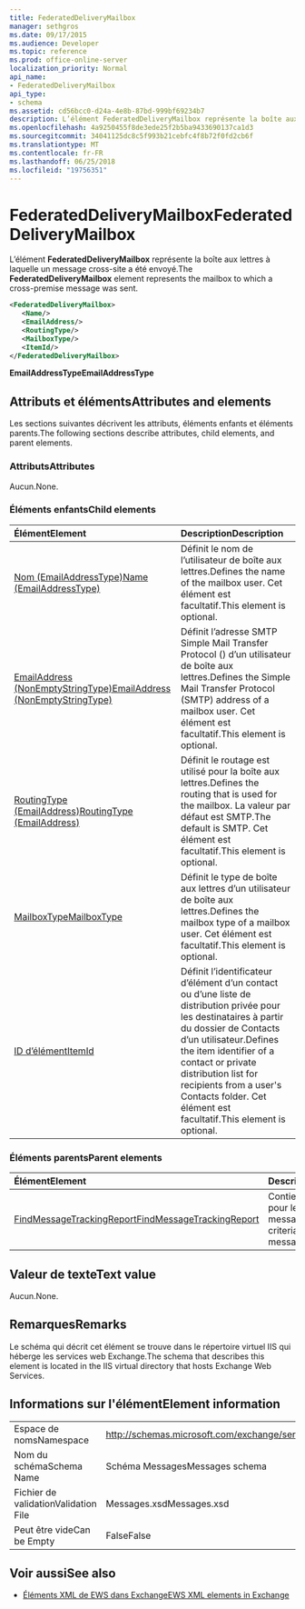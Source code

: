 ```yaml
---
title: FederatedDeliveryMailbox
manager: sethgros
ms.date: 09/17/2015
ms.audience: Developer
ms.topic: reference
ms.prod: office-online-server
localization_priority: Normal
api_name:
- FederatedDeliveryMailbox
api_type:
- schema
ms.assetid: cd56bcc0-d24a-4e8b-87bd-999bf69234b7
description: L’élément FederatedDeliveryMailbox représente la boîte aux lettres à laquelle un message cross-site a été envoyé.
ms.openlocfilehash: 4a9250455f8de3ede25f2b5ba9433690137ca1d3
ms.sourcegitcommit: 34041125dc8c5f993b21cebfc4f8b72f0fd2cb6f
ms.translationtype: MT
ms.contentlocale: fr-FR
ms.lasthandoff: 06/25/2018
ms.locfileid: "19756351"
---
```

# <a name="federateddeliverymailbox"></a><span data-ttu-id="1bdb9-103">FederatedDeliveryMailbox</span><span class="sxs-lookup"><span data-stu-id="1bdb9-103">FederatedDeliveryMailbox</span></span>

<span data-ttu-id="1bdb9-104">L’élément **FederatedDeliveryMailbox** représente la boîte aux lettres à laquelle un message cross-site a été envoyé.</span><span class="sxs-lookup"><span data-stu-id="1bdb9-104">The **FederatedDeliveryMailbox** element represents the mailbox to which a cross-premise message was sent.</span></span> 
  
```XML
<FederatedDeliveryMailbox>
   <Name/>
   <EmailAddress/>
   <RoutingType/>
   <MailboxType/>
   <ItemId/>
</FederatedDeliveryMailbox>
```

 <span data-ttu-id="1bdb9-105">**EmailAddressType**</span><span class="sxs-lookup"><span data-stu-id="1bdb9-105">**EmailAddressType**</span></span>
## <a name="attributes-and-elements"></a><span data-ttu-id="1bdb9-106">Attributs et éléments</span><span class="sxs-lookup"><span data-stu-id="1bdb9-106">Attributes and elements</span></span>

<span data-ttu-id="1bdb9-107">Les sections suivantes décrivent les attributs, éléments enfants et éléments parents.</span><span class="sxs-lookup"><span data-stu-id="1bdb9-107">The following sections describe attributes, child elements, and parent elements.</span></span>
  
### <a name="attributes"></a><span data-ttu-id="1bdb9-108">Attributs</span><span class="sxs-lookup"><span data-stu-id="1bdb9-108">Attributes</span></span>

<span data-ttu-id="1bdb9-109">Aucun.</span><span class="sxs-lookup"><span data-stu-id="1bdb9-109">None.</span></span>
  
### <a name="child-elements"></a><span data-ttu-id="1bdb9-110">Éléments enfants</span><span class="sxs-lookup"><span data-stu-id="1bdb9-110">Child elements</span></span>

|<span data-ttu-id="1bdb9-111">**Élément**</span><span class="sxs-lookup"><span data-stu-id="1bdb9-111">**Element**</span></span>|<span data-ttu-id="1bdb9-112">**Description**</span><span class="sxs-lookup"><span data-stu-id="1bdb9-112">**Description**</span></span>|
|:-----|:-----|
|[<span data-ttu-id="1bdb9-113">Nom (EmailAddressType)</span><span class="sxs-lookup"><span data-stu-id="1bdb9-113">Name (EmailAddressType)</span></span>](name-emailaddresstype.md) <br/> |<span data-ttu-id="1bdb9-114">Définit le nom de l’utilisateur de boîte aux lettres.</span><span class="sxs-lookup"><span data-stu-id="1bdb9-114">Defines the name of the mailbox user.</span></span> <span data-ttu-id="1bdb9-115">Cet élément est facultatif.</span><span class="sxs-lookup"><span data-stu-id="1bdb9-115">This element is optional.</span></span>  <br/> |
|[<span data-ttu-id="1bdb9-116">EmailAddress (NonEmptyStringType)</span><span class="sxs-lookup"><span data-stu-id="1bdb9-116">EmailAddress (NonEmptyStringType)</span></span>](emailaddress-nonemptystringtype.md) <br/> |<span data-ttu-id="1bdb9-117">Définit l’adresse SMTP Simple Mail Transfer Protocol () d’un utilisateur de boîte aux lettres.</span><span class="sxs-lookup"><span data-stu-id="1bdb9-117">Defines the Simple Mail Transfer Protocol (SMTP) address of a mailbox user.</span></span> <span data-ttu-id="1bdb9-118">Cet élément est facultatif.</span><span class="sxs-lookup"><span data-stu-id="1bdb9-118">This element is optional.</span></span>  <br/> |
|[<span data-ttu-id="1bdb9-119">RoutingType (EmailAddress)</span><span class="sxs-lookup"><span data-stu-id="1bdb9-119">RoutingType (EmailAddress)</span></span>](routingtype-emailaddress.md) <br/> |<span data-ttu-id="1bdb9-120">Définit le routage est utilisé pour la boîte aux lettres.</span><span class="sxs-lookup"><span data-stu-id="1bdb9-120">Defines the routing that is used for the mailbox.</span></span> <span data-ttu-id="1bdb9-121">La valeur par défaut est SMTP.</span><span class="sxs-lookup"><span data-stu-id="1bdb9-121">The default is SMTP.</span></span> <span data-ttu-id="1bdb9-122">Cet élément est facultatif.</span><span class="sxs-lookup"><span data-stu-id="1bdb9-122">This element is optional.</span></span>  <br/> |
|[<span data-ttu-id="1bdb9-123">MailboxType</span><span class="sxs-lookup"><span data-stu-id="1bdb9-123">MailboxType</span></span>](mailboxtype.md) <br/> |<span data-ttu-id="1bdb9-124">Définit le type de boîte aux lettres d’un utilisateur de boîte aux lettres.</span><span class="sxs-lookup"><span data-stu-id="1bdb9-124">Defines the mailbox type of a mailbox user.</span></span> <span data-ttu-id="1bdb9-125">Cet élément est facultatif.</span><span class="sxs-lookup"><span data-stu-id="1bdb9-125">This element is optional.</span></span>  <br/> |
|[<span data-ttu-id="1bdb9-126">ID d’élément</span><span class="sxs-lookup"><span data-stu-id="1bdb9-126">ItemId</span></span>](itemid.md) <br/> |<span data-ttu-id="1bdb9-127">Définit l’identificateur d’élément d’un contact ou d’une liste de distribution privée pour les destinataires à partir du dossier de Contacts d’un utilisateur.</span><span class="sxs-lookup"><span data-stu-id="1bdb9-127">Defines the item identifier of a contact or private distribution list for recipients from a user's Contacts folder.</span></span> <span data-ttu-id="1bdb9-128">Cet élément est facultatif.</span><span class="sxs-lookup"><span data-stu-id="1bdb9-128">This element is optional.</span></span>  <br/> |
   
### <a name="parent-elements"></a><span data-ttu-id="1bdb9-129">Éléments parents</span><span class="sxs-lookup"><span data-stu-id="1bdb9-129">Parent elements</span></span>

|<span data-ttu-id="1bdb9-130">**Élément**</span><span class="sxs-lookup"><span data-stu-id="1bdb9-130">**Element**</span></span>|<span data-ttu-id="1bdb9-131">**Description**</span><span class="sxs-lookup"><span data-stu-id="1bdb9-131">**Description**</span></span>|
|:-----|:-----|
|[<span data-ttu-id="1bdb9-132">FindMessageTrackingReport</span><span class="sxs-lookup"><span data-stu-id="1bdb9-132">FindMessageTrackingReport</span></span>](findmessagetrackingreport.md) <br/> |<span data-ttu-id="1bdb9-133">Contient des critères pour les types de messages.</span><span class="sxs-lookup"><span data-stu-id="1bdb9-133">Contains criteria for the types of messages to find.</span></span>  <br/> |
   
## <a name="text-value"></a><span data-ttu-id="1bdb9-134">Valeur de texte</span><span class="sxs-lookup"><span data-stu-id="1bdb9-134">Text value</span></span>

<span data-ttu-id="1bdb9-135">Aucun.</span><span class="sxs-lookup"><span data-stu-id="1bdb9-135">None.</span></span>
  
## <a name="remarks"></a><span data-ttu-id="1bdb9-136">Remarques</span><span class="sxs-lookup"><span data-stu-id="1bdb9-136">Remarks</span></span>

<span data-ttu-id="1bdb9-137">Le schéma qui décrit cet élément se trouve dans le répertoire virtuel IIS qui héberge les services web Exchange.</span><span class="sxs-lookup"><span data-stu-id="1bdb9-137">The schema that describes this element is located in the IIS virtual directory that hosts Exchange Web Services.</span></span>
  
## <a name="element-information"></a><span data-ttu-id="1bdb9-138">Informations sur l'élément</span><span class="sxs-lookup"><span data-stu-id="1bdb9-138">Element information</span></span>

|||
|:-----|:-----|
|<span data-ttu-id="1bdb9-139">Espace de noms</span><span class="sxs-lookup"><span data-stu-id="1bdb9-139">Namespace</span></span>  <br/> |http://schemas.microsoft.com/exchange/services/2006/messages  <br/> |
|<span data-ttu-id="1bdb9-140">Nom du schéma</span><span class="sxs-lookup"><span data-stu-id="1bdb9-140">Schema Name</span></span>  <br/> |<span data-ttu-id="1bdb9-141">Schéma Messages</span><span class="sxs-lookup"><span data-stu-id="1bdb9-141">Messages schema</span></span>  <br/> |
|<span data-ttu-id="1bdb9-142">Fichier de validation</span><span class="sxs-lookup"><span data-stu-id="1bdb9-142">Validation File</span></span>  <br/> |<span data-ttu-id="1bdb9-143">Messages.xsd</span><span class="sxs-lookup"><span data-stu-id="1bdb9-143">Messages.xsd</span></span>  <br/> |
|<span data-ttu-id="1bdb9-144">Peut être vide</span><span class="sxs-lookup"><span data-stu-id="1bdb9-144">Can be Empty</span></span>  <br/> |<span data-ttu-id="1bdb9-145">False</span><span class="sxs-lookup"><span data-stu-id="1bdb9-145">False</span></span>  <br/> |
   
## <a name="see-also"></a><span data-ttu-id="1bdb9-146">Voir aussi</span><span class="sxs-lookup"><span data-stu-id="1bdb9-146">See also</span></span>



- [<span data-ttu-id="1bdb9-147">Éléments XML de EWS dans Exchange</span><span class="sxs-lookup"><span data-stu-id="1bdb9-147">EWS XML elements in Exchange</span></span>](ews-xml-elements-in-exchange.md)

